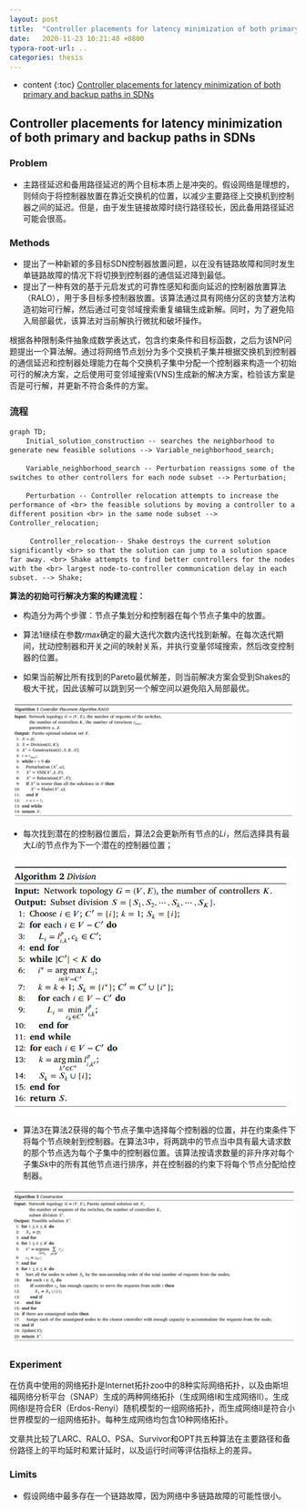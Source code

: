 ```yaml
---
layout: post
title:  "Controller placements for latency minimization of both primary and backup paths in SDNs"
date:   2020-11-23 10:21:40 +0800
typora-root-url: ..
categories: thesis
---
```


* content
{:toc}
[Controller placements for latency minimization of both primary and backup paths in SDNs](https://www.sciencedirect.com/science/article/pii/S0140366420319150)

## Controller placements for latency minimization of both primary and backup paths in SDNs

###  Problem

* 主路径延迟和备用路径延迟的两个目标本质上是冲突的。假设网络是理想的，则倾向于将控制器放置在靠近交换机的位置，以减少主要路径上交换机到控制器之间的延迟。但是，由于发生链接故障时绕行路径较长，因此备用路径延迟可能会很高。

### Methods

* 提出了一种新颖的多目标SDN控制器放置问题，以在没有链路故障和同时发生单链路故障的情况下将切换到控制器的通信延迟降到最低。
* 提出了一种有效的基于元启发式的可靠性感知和面向延迟的控制器放置算法（RALO），用于多目标多控制器放置。该算法通过具有网络分区的贪婪方法构造初始可行解，然后通过可变邻域搜索重复编辑生成新解。同时，为了避免陷入局部最优，该算法对当前解执行微扰和破坏操作。

根据各种限制条件抽象成数学表达式，包含约束条件和目标函数，之后为该NP问题提出一个算法解。通过将网络节点划分为多个交换机子集并根据交换机到控制器的通信延迟和控制器处理能力在每个交换机子集中分配一个控制器来构造一个初始可行的解决方案，之后使用可变邻域搜索(VNS)生成新的解决方案，检验该方案是否是可行解，并更新不符合条件的方案。

### 流程

```mermaid
graph TD;
	Initial_solution_construction -- searches the neighborhood to generate new feasible solutions --> Variable_neighborhood_search;

	Variable_neighborhood_search -- Perturbation reassigns some of the switches to other controllers for each node subset --> Perturbation;
	
	Perturbation -- Controller relocation attempts to increase the performance of <br> the feasible solutions by moving a controller to a different position <br> in the same node subset -->  Controller_relocation;
	
	 Controller_relocation-- Shake destroys the current solution significantly <br> so that the solution can jump to a solution space far away. <br> Shake attempts to find better controllers for the nodes with the <br> largest node-to-controller communication delay in each subset. --> Shake;
```

**算法的初始可行解决方案的构建流程：**

* 构造分为两个步骤：节点子集划分和控制器在每个节点子集中的放置。

* 算法1继续在参数𝑟𝑚𝑎𝑥确定的最大迭代次数内迭代找到新解。在每次迭代期间，扰动控制器和开关之间的映射关系，并执行变量邻域搜索，然后改变控制器的位置。
* 如果当前解比所有找到的Pareto最优解差，则当前解决方案会受到Shakes的极大干扰，因此该解可以跳到另一个解空间以避免陷入局部最优。

![image-20201123174210356](/img/2020-11-23-thesis-reading-03/image-20201123174210356.png)

* 每次找到潜在的控制器位置后，算法2会更新所有节点的𝐿𝑖，然后选择具有最大𝐿𝑖的节点作为下一个潜在的控制器位置；

![image-20201123192701939](/img/2020-11-23-thesis-reading-03/image-20201123192701939.png)

* 算法3在算法2获得的每个节点子集中选择每个控制器的位置，并在约束条件下将每个节点映射到控制器。在算法3中，将两跳中的节点当中具有最大请求数的那个节点选为每个子集中的控制器位置。该算法按请求数量的非升序对每个子集𝑆𝑘中的所有其他节点进行排序，并在控制器的约束下将每个节点分配给控制器。

![image-20201123193640292](/img/2020-11-23-thesis-reading-03/image-20201123193640292.png)

### Experiment

在仿真中使用的网络拓扑是Internet拓扑zoo中的8种实际网络拓扑，以及由斯坦福网络分析平台（SNAP）生成的两种网络拓扑（生成网络I和生成网络II）。生成网络I是符合ER（Erdos-Renyi）随机模型的一组网络拓扑，而生成网络II是符合小世界模型的一组网络拓扑。每种生成网络均包含10种网络拓扑。

文章共比较了LARC、RALO、PSA、Survivor和OPT共五种算法在主要路径和备份路径上的平均延时和累计延时，以及运行时间等评估指标上的差异。

### Limits

* 假设网络中最多存在一个链路故障，因为网络中多链路故障的可能性很小。